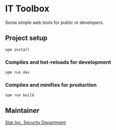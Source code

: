 # IT Toolbox

Some simple web tools for public or developers.

## Project setup

```shell
npm install
```

### Compiles and hot-reloads for development

```shell
npm run dev
```

### Compiles and minifies for production

```shell
npm run build
```

## Maintainer

[Star Inc. Security Department](https://department-security.starinc.xyz/)
